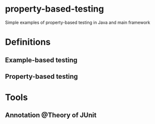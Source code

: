 # property-based-testing
Simple examples of property-based testing in Java and main framework

# Definitions
## Example-based testing

## Property-based testing

# Tools
## Annotation @Theory of JUnit